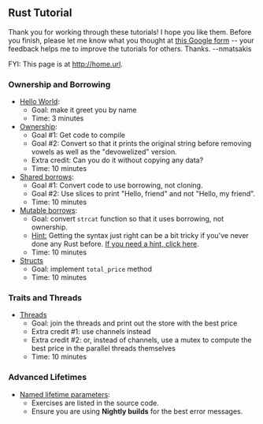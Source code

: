 ## Rust Tutorial

Thank you for working through these tutorials! I hope you like
them. Before you finish, please let me know what you thought at
[this Google form](http://goo.gl/forms/TTjkyPcF6i) -- your feedback
helps me to improve the tutorials for others. Thanks. --nmatsakis

FYI: This page is at <http://home.url>.

### Ownership and Borrowing

- [Hello World](src/hello_world.rs):
    - Goal: make it greet you by name
    - Time: 3 minutes
- [Ownership](src/ownership.rs):
    - Goal #1: Get code to compile
    - Goal #2: Convert so that it prints the original string before removing vowels
      as well as the "devowelized" version.
    - Extra credit: Can you do it without copying any data?
    - Time: 10 minutes
- [Shared borrows](src/shared-borrow.rs):
    - Goal #1: Convert code to use borrowing, not cloning.
    - Goal #2: Use slices to print "Hello, friend" and not "Hello, my friend".
    - Time: 10 minutes
- [Mutable borrows](src/mutable-borrow.rs):
    - Goal: convert `strcat` function so that it uses borrowing, not ownership.
    - [Hint:](hint-mutable-borrow-1.html) Getting the syntax just right can
      be a bit tricky if you've never done any Rust
      before. [If you need a hint, click here](hint-mutable-borrow-1.html).
    - Time: 10 minutes
- [Structs](src/structs.rs)
    - Goal: implement `total_price` method
    - Time: 10 minutes

### Traits and Threads

- [Threads](src/threads.rs)
    - Goal: join the threads and print out the store with the best price
    - Extra credit #1: use channels instead
    - Extra credit #2: or, instead of channels, use a mutex to compute the best price in
      the parallel threads themselves
    - Time: 10 minutes

### Advanced Lifetimes

- [Named lifetime parameters](src/named_lifetime_parameters.rs):
    - Exercises are listed in the source code.
    - Ensure you are using **Nightly builds** for the best error messages.
